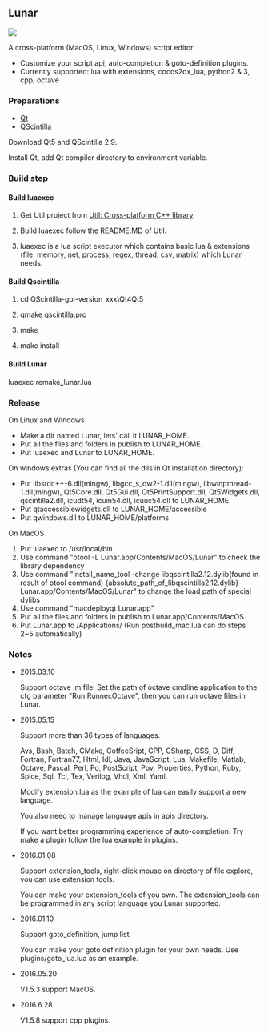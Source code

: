 ## Lunar ##

![](https://github.com/joshua-meng/Lunar/wiki/assets/lunar_linux.png)

A cross-platform (MacOS, Linux, Windows) script editor

- Customize your script api, auto-completion & goto-definition plugins.
- Currently supported: lua with extensions, cocos2dx_lua, python2 & 3, cpp, octave 

### Preparations ###

- [Qt](https://www.qt.io/)
- [QScintilla](https://www.riverbankcomputing.com/software/qscintilla/download)

Download Qt5 and QScintilla 2.9.

Install Qt, add Qt compiler directory to environment variable.

### Build step ###

#### Build luaexec ####

1. Get Util project from [Util: Cross-platform C++ library](https://github.com/joshua-meng/Util)

2. Build luaexec follow the README.MD of Util. 

3. luaexec is a lua script executor which contains basic lua & extensions (file, memory, net, process, regex, thread, csv, matrix) which Lunar needs.

#### Build Qscintilla ####

1. cd QScintilla-gpl-version_xxx\Qt4Qt5

2. qmake qscintilla.pro

3. make

4. make install

#### Build Lunar ####

luaexec remake_lunar.lua

### Release ###

On Linux and Windows 

- Make a dir named Lunar, lets' call it LUNAR_HOME. 
- Put all the files and folders in publish to LUNAR_HOME.
- Put luaexec and Lunar to LUNAR_HOME.

On windows extras (You can find all the dlls in Qt installation directory):

- Put libstdc++-6.dll(mingw), libgcc_s_dw2-1.dll(mingw), libwinpthread-1.dll(mingw), Qt5Core.dll, Qt5Gui.dll,  Qt5PrintSupport.dll, Qt5Widgets.dll, qscintilla2.dll, icudt54, icuin54.dll, icuuc54.dll to LUNAR_HOME.
- Put qtaccessiblewidgets.dll to LUNAR_HOME/accessible
- Put qwindows.dll to LUNAR_HOME/platforms

On MacOS
1. Put luaexec to /usr/local/bin
2. Use command "otool -L Lunar.app/Contents/MacOS/Lunar" to check the library dependency
3. Use command "install_name_tool -change libqscintilla2.12.dylib(found in result of otool command) {absolute_path_of_libqscintilla2.12.dylib} Lunar.app/Contents/MacOS/Lunar" to change the load path of special dylibs
4. Use command "macdeployqt Lunar.app"
5. Put all the files and folders in publish to Lunar.app/Contents/MacOS
6. Put Lunar.app to /Applications/
(Run postbuild_mac.lua can do steps 2~5 automatically)

### Notes ###

- 2015.03.10

	Support octave .m file. Set the path of octave cmdline application to the cfg parameter "Run.Runner.Octave", then you can run octave files in Lunar.

- 2015.05.15

	Support more than 36 types of languages.
	
	Avs, Bash, Batch, CMake, CoffeeSript, CPP, CSharp, CSS, D, Diff, Fortran, Fortran77, Html, Idl, 
	Java, JavaScript, Lua, Makefile, Matlab, Octave, Pascal, Perl, Po, PostScript, Pov, Properties, 
	Python, Ruby, Spice, Sql, Tcl, Tex, Verilog, Vhdl, Xml, Yaml.
	
	Modify extension.lua as the example of lua can easily support a new language.
	
	You also need to manage language apis in apis directory.

	If you want better programming experience of auto-completion. Try make a plugin follow the lua example in plugins.

- 2016.01.08

	Support extension_tools, right-click mouse on directory of file explore, you can use extension tools.
	
	You can make your extension_tools of you own. The extension_tools can be programmed in any script language you Lunar supported.

- 2016.01.10
    
    Support goto_definition, jump list.

    You can make your goto definition plugin for your own needs. Use plugins/goto_lua.lua as an example.

- 2016.05.20

    V1.5.3 support MacOS.

- 2016.6.28
    
    V1.5.8 support cpp plugins.

